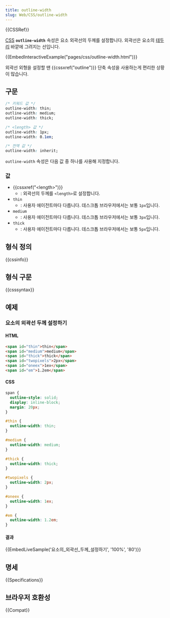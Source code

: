 ```yaml
---
title: outline-width
slug: Web/CSS/outline-width
---
```


{{CSSRef}}

[CSS](/ko/docs/Web/CSS) **`outline-width`** 속성은 요소 외곽선의 두께를 설정합니다. 외곽선은 요소의 [테두리](/ko/docs/Web/CSS/border) 바깥에 그려지는 선입니다.

{{EmbedInteractiveExample("pages/css/outline-width.html")}}

외곽선 외형을 설정할 땐 {{cssxref("outline")}} 단축 속성을 사용하는게 편리한 상황이 많습니다.

## 구문

```css
/* 키워드 값 */
outline-width: thin;
outline-width: medium;
outline-width: thick;

/* <length> 값 */
outline-width: 1px;
outline-width: 0.1em;

/* 전역 값 */
outline-width: inherit;
```

`outline-width` 속성은 다음 값 중 하나를 사용해 지정합니다.

### 값

- {{cssxref("&lt;length&gt;")}}
  - : 외곽선의 두께를 `<length>`로 설정합니다.
- `thin`
  - : 사용자 에이전트마다 다릅니다. 데스크톱 브라우저에서는 보통 `1px`입니다.
- `medium`
  - : 사용자 에이전트마다 다릅니다. 데스크톱 브라우저에서는 보통 `3px`입니다.
- `thick`
  - : 사용자 에이전트마다 다릅니다. 데스크톱 브라우저에서는 보통 `5px`입니다.

## 형식 정의

{{cssinfo}}

## 형식 구문

{{csssyntax}}

## 예제

### 요소의 외곽선 두께 설정하기

#### HTML

```html
<span id="thin">thin</span>
<span id="medium">medium</span>
<span id="thick">thick</span>
<span id="twopixels">2px</span>
<span id="oneex">1ex</span>
<span id="em">1.2em</span>
```

#### CSS

```css
span {
  outline-style: solid;
  display: inline-block;
  margin: 20px;
}

#thin {
  outline-width: thin;
}

#medium {
  outline-width: medium;
}

#thick {
  outline-width: thick;
}

#twopixels {
  outline-width: 2px;
}

#oneex {
  outline-width: 1ex;
}

#em {
  outline-width: 1.2em;
}
```

#### 결과

{{EmbedLiveSample('요소의_외곽선_두께_설정하기', '100%', '80')}}

## 명세

{{Specifications}}

## 브라우저 호환성

{{Compat}}
